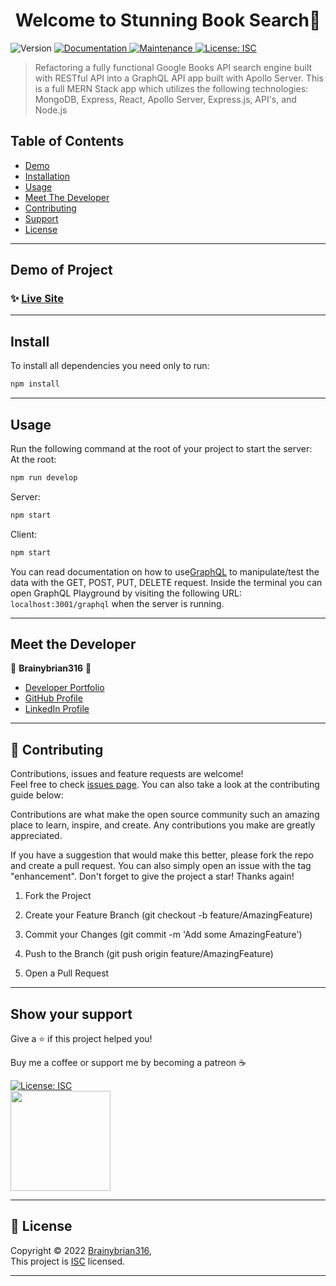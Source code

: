 


<h1 align="center">Welcome to Stunning Book Search👋</h1>
<p>
  <img alt="Version" src="https://img.shields.io/badge/version-1.0.0-blue.svg?cacheSeconds=2592000" />
  <a href="https://github.com/Brainybrian316/stunning-book-search#readme" target="_blank">
    <img alt="Documentation" src="https://img.shields.io/badge/documentation-yes-brightgreen.svg" />
  </a>
  <a href="https://github.com/Brainybrian316/stunning-book-search/graphs/commit-activity" target="_blank">
    <img alt="Maintenance" src="https://img.shields.io/badge/Maintained%3F-yes-green.svg" />
  </a>
  <a href="https://opensource.org/licenses/MIT" target="_blank">
    <img alt="License: ISC" src="https://img.shields.io/badge/License-ISC-GREEN.svg" />
  </a>
</p>

>  Refactoring a fully functional Google Books API search engine built with RESTful API into a GraphQL API app built with Apollo Server. This is a full MERN Stack app which utilizes the following technologies: MongoDB, Express, React, Apollo Server, Express.js, API's, and Node.js

## Table of Contents
- [Demo](https://github.com/Brainybrian316/Portfolio/edit/main/README.md#demo-of-project)
- [Installation](https://github.com/Brainybrian316/Portfolio/edit/main/README.md#install)
- [Usage](https://github.com/Brainybrian316/Portfolio/edit/main/README.md#usage)
- [Meet The Developer](https://github.com/Brainybrian316/Portfolio/edit/main/README.md#meet-the-developer)
- [Contributing](https://github.com/Brainybrian316/Portfolio/edit/main/README.md#-contributing)
- [Support](https://github.com/Brainybrian316/Portfolio/edit/main/README.md#show-your-support)
- [License](https://github.com/Brainybrian316/Portfolio/edit/main/README.md#-license)

***
## Demo of Project 

### ✨ [Live Site]() 

***
## Install

To install all dependencies you need only to run:
```sh
npm install
```
***
## Usage
Run the following command at the root of your project to start the server:
<br>
At the root:

```sh
npm run develop
```  
Server:
```sh
npm start
```
Client:
```sh
npm start
```

You can read documentation on how to use<a href="https://www.apollographql.com/docs/react">GraphQL</a> to manipulate/test the data with the GET, POST, PUT, DELETE request. Inside the terminal you can open GraphQL Playground by visiting the following URL:
```localhost:3001/graphql``` when the server is running.

***
## Meet the Developer


👤 **Brainybrian316** 🚀

* [Developer Portfolio](https://brainybrian316.com/)
* [GitHub Profile](https://github.com/Brainybrian316)
* [LinkedIn Profile](https://linkedin.com/in/brainybrian316)

***

## 🤝 Contributing


Contributions, issues and feature requests are welcome!<br />Feel free to check [issues page](https://github.com/Brainybrian316/Portfolio/issues). You can also take a look at the contributing guide below: 
&nbsp;

Contributions are what make the open source community such an amazing place to learn, inspire, and create. Any contributions you make are greatly appreciated.

If you have a suggestion that would make this better, please fork the repo and create a pull request. You can also simply open an issue with the tag "enhancement". Don't forget to give the project a star! Thanks again!

1. Fork the Project

2. Create your Feature Branch (git checkout -b feature/AmazingFeature)

3. Commit your Changes (git commit -m 'Add some AmazingFeature')

4. Push to the Branch (git push origin feature/AmazingFeature)

5. Open a Pull Request

***
## Show your support


<p> Give a ⭐️ if this project helped you! </p>
<p> Buy me a coffee or support me by becoming a patreon ☕️ </p>

<a href="https://www.buymeacoffee.com/brainybrian316" target="_blank">
 <img alt="License: ISC" src="https://img.shields.io/badge/Buy%20Me%20a%20Coffee-ffdd00?style=for-the-badge&logo=buy-me-a-coffee&logoColor=black" />
</a>  
  <br>
<a href="https://www.patreon.com/brainybrian316">
 <img src="https://c5.patreon.com/external/logo/become_a_patron_button@2x.png" width="160">
</a>

***

## 📝 License

Copyright © 2022 [Brainybrian316](https://opensource.org/licenses/MIT),
<br>
This project is [ISC](https://opensource.org/licenses/MIT) licensed.

***